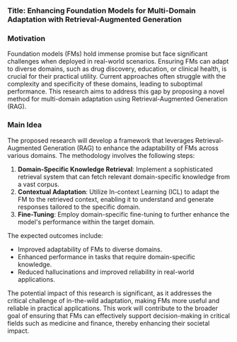 ### Title: Enhancing Foundation Models for Multi-Domain Adaptation with Retrieval-Augmented Generation

### Motivation
Foundation models (FMs) hold immense promise but face significant challenges when deployed in real-world scenarios. Ensuring FMs can adapt to diverse domains, such as drug discovery, education, or clinical health, is crucial for their practical utility. Current approaches often struggle with the complexity and specificity of these domains, leading to suboptimal performance. This research aims to address this gap by proposing a novel method for multi-domain adaptation using Retrieval-Augmented Generation (RAG).

### Main Idea
The proposed research will develop a framework that leverages Retrieval-Augmented Generation (RAG) to enhance the adaptability of FMs across various domains. The methodology involves the following steps:
1. **Domain-Specific Knowledge Retrieval**: Implement a sophisticated retrieval system that can fetch relevant domain-specific knowledge from a vast corpus.
2. **Contextual Adaptation**: Utilize In-context Learning (ICL) to adapt the FM to the retrieved context, enabling it to understand and generate responses tailored to the specific domain.
3. **Fine-Tuning**: Employ domain-specific fine-tuning to further enhance the model's performance within the target domain.

The expected outcomes include:
- Improved adaptability of FMs to diverse domains.
- Enhanced performance in tasks that require domain-specific knowledge.
- Reduced hallucinations and improved reliability in real-world applications.

The potential impact of this research is significant, as it addresses the critical challenge of in-the-wild adaptation, making FMs more useful and reliable in practical applications. This work will contribute to the broader goal of ensuring that FMs can effectively support decision-making in critical fields such as medicine and finance, thereby enhancing their societal impact.